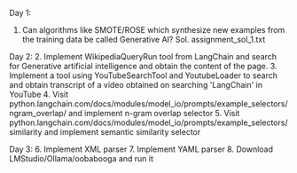 Day 1:
1. Can algorithms like SMOTE/ROSE which synthesize new examples from the training data be called Generative AI?
Sol. assignment_sol_1.txt

Day 2:
2. Implement WikipediaQueryRun tool from LangChain and search for Generative artificial intelligence and obtain the content of the page. 
3. Implement a tool using YouTubeSearchTool and YoutubeLoader to search and obtain transcript of a video obtained on searching 'LangChain' in YouTube 
4. Visit python.langchain.com/docs/modules/model_io/prompts/example_selectors/ngram_overlap/ and implement n-gram overlap selector
5. Visit python.langchain.com/docs/modules/model_io/prompts/example_selectors/similarity and implement semantic similarity selector

Day 3:
6. Implement XML parser
7. Implement YAML parser
8. Download LMStudio/Ollama/oobabooga and run it
